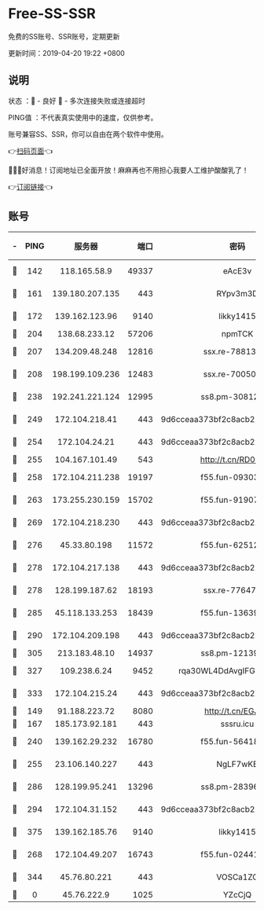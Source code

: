 # Free-SS-SSR

免费的SS账号、SSR账号，定期更新

更新时间：2019-04-20 19:22 +0800

## 说明

状态     ：🙂 - 良好 🙁 - 多次连接失败或连接超时

PING值   ：不代表真实使用中的速度，仅供参考。

账号兼容SS、SSR，你可以自由在两个软件中使用。

👉[扫码页面](https://liesauer.github.io/Free-SS-SSR/)👈

🎉🎉🎉好消息！订阅地址已全面开放！麻麻再也不用担心我要人工维护酸酸乳了！

👉[订阅链接](https://www.liesauer.net/yogurt/subscribe?ACCESS_TOKEN=DAYxR3mMaZAsaqUb)👈

## 账号

|-|PING|服务器|端口|密码|加密方式|区域|
|:----:|:----:|:-----:|-----:|:----:|:----:|:----:|
|🙂|142|118.165.58.9|49337|eAcE3v|chacha20-ietf|TW|
|🙂|161|139.180.207.135|443|RYpv3m3D|aes-256-cfb|JP|
|🙂|172|139.162.123.96|9140|likky1415|aes-256-cfb|JP|
|🙂|204|138.68.233.12|57206|npmTCK|rc4-md5|US|
|🙂|207|134.209.48.248|12816|ssx.re-78813577|aes-256-cfb|US|
|🙂|208|198.199.109.236|12483|ssx.re-70050948|aes-256-cfb|US|
|🙂|238|192.241.221.124|12995|ss8.pm-30812425|aes-256-cfb|US|
|🙂|249|172.104.218.41|443|9d6cceaa373bf2c8acb22e60b6a58be6|aes-256-cfb|US|
|🙂|254|172.104.24.21|443|9d6cceaa373bf2c8acb22e60b6a58be6|aes-256-cfb|US|
|🙂|255|104.167.101.49|543|http://t.cn/RD0D7sx|rc4-md5|CA|
|🙂|258|172.104.211.238|19197|f55.fun-09303839|aes-256-cfb|US|
|🙂|263|173.255.230.159|15702|f55.fun-91907553|aes-256-cfb|US|
|🙂|269|172.104.218.230|443|9d6cceaa373bf2c8acb22e60b6a58be6|aes-256-cfb|US|
|🙂|276|45.33.80.198|11572|f55.fun-62512711|aes-256-cfb|US|
|🙂|278|172.104.217.138|443|9d6cceaa373bf2c8acb22e60b6a58be6|aes-256-cfb|US|
|🙂|278|128.199.187.62|18193|ssx.re-77647614|aes-256-cfb|SG|
|🙂|285|45.118.133.253|18439|f55.fun-13639726|aes-256-cfb|SG|
|🙂|290|172.104.209.198|443|9d6cceaa373bf2c8acb22e60b6a58be6|aes-256-cfb|US|
|🙂|305|213.183.48.10|14937|ss8.pm-12139832|rc4-md5|RU|
|🙂|327|109.238.6.24|9452|rqa30WL4DdAvgIFG6Fs3znzTa|aes-256-cfb|FR|
|🙂|333|172.104.215.24|443|9d6cceaa373bf2c8acb22e60b6a58be6|aes-256-cfb|US|
|🙂|149|91.188.223.72|8080|http://t.cn/EGJIyrl|rc4-md5|RU|
|🙂|167|185.173.92.181|443|sssru.icu|rc4-md5|RU|
|🙂|240|139.162.29.232|16780|f55.fun-56418519|aes-256-cfb|SG|
|🙂|255|23.106.140.227|443|NgLF7wKB|aes-256-cfb|US|
|🙂|286|128.199.95.241|13296|ss8.pm-28396550|aes-256-cfb|SG|
|🙂|294|172.104.31.152|443|9d6cceaa373bf2c8acb22e60b6a58be6|aes-256-cfb|US|
|🙂|375|139.162.185.76|9140|likky1415|aes-256-cfb|DE|
|🙁|268|172.104.49.207|16743|f55.fun-02441032|aes-256-cfb|SG|
|🙁|344|45.76.80.221|443|VOSCa1ZG|aes-256-cfb|DE|
|🙁|0|45.76.222.9|1025|YZcCjQ|rc4-md5|JP|

